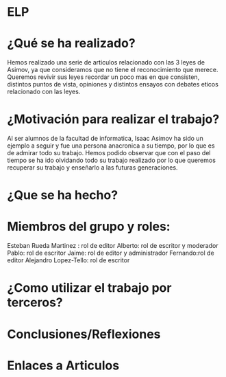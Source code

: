 # ELP

# ¿Qué se ha realizado?
Hemos realizado una serie de articulos relacionado con las 3 leyes de Asimov, ya que consideramos que no tiene el reconocimiento que merece. Queremos revivir sus leyes recordar un poco mas en que consisten, distintos puntos de vista, opiniones y distintos ensayos con debates eticos relacionado con las leyes.

# ¿Motivación para realizar el trabajo?
Al ser alumnos de la facultad de informatica, Isaac Asimov ha sido un ejemplo a seguir y fue una persona anacronica a su tiempo, por lo que es de admirar todo su trabajo. Hemos podido observar que con el paso del tiempo se ha ido olvidando todo su trabajo realizado por lo que queremos recuperar su trabajo y enseñarlo a las futuras generaciones.

# ¿Que se ha hecho?


# Miembros del grupo y roles:
Esteban Rueda Martinez : rol de editor
Alberto: rol de escritor y moderador
Pablo: rol de escritor
Jaime: rol de editor y administrador
Fernando:rol de editor
Alejandro Lopez-Tello: rol de escritor


# ¿Como utilizar el trabajo por terceros?


# Conclusiones/Reflexiones

# Enlaces a Articulos

